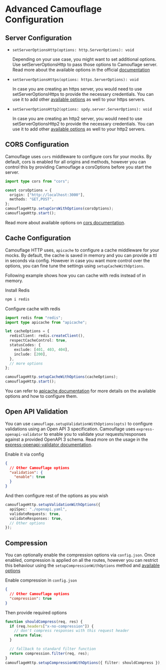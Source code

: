 # Advanced Camouflage Configuration

## Server Configuration

- `setServerOptionsHttp(options: http.ServerOptions): void`

  Depending on your use case, you might want to set additional options. Use setServerOptionsHttp to pass those options to Camouflage server. Read more about the available options in the official [documentation](https://nodejs.org/api/http.html#httpcreateserveroptions-requestlistener)

- `setServerOptionsHttps(options: https.ServerOptions): void`

  In case you are creating an https server, you would need to use setServerOptionsHttps to provide the necessary credentials. You can use it to add other [available options](https://nodejs.org/api/https.html#httpscreateserveroptions-requestlistener) as well to your https servers.

- `setServerOptionsHttp2(options: spdy.server.ServerOptions): void`

  In case you are creating an http2 server, you would need to use setServerOptionsHttp2 to provide the necessary credentials. You can use it to add other [available options](https://www.npmjs.com/package/spdy#options) as well to your http2 servers.

## CORS Configuration

Camouflage uses `cors` middleware to configure cors for your mocks. By default, cors is enabled for all origins and methods, however you can control this by providing Camouflage a corsOptions before you start the server.

```ts
import type cors from "cors";

const corsOptions = {
  origin: ["http://localhost:3000"],
  methods: "GET,POST",
};
camouflageHttp.setupCorsWithOptions(corsOptions);
camouflageHttp.start();
```

Read more about available options on [cors documentation](https://www.npmjs.com/package/cors#configuration-options).

## Cache Configuration

Camouflage HTTP uses, `apicache` to configure a cache middleware for your mocks. By default, the cache is saved in memory and you can provide a ttl in seconds via config. However in case you want more control over the options, you can fine tune the settings using `setupCacheWithOptions`.

Following example shows how you can cache with redis instead of in memory.

Install Redis

```bash
npm i redis
```

Configure cache with redis

```ts
import redis from "redis";
import type apicache from "apicache";

let cacheOptions = {
  redisClient: redis.createClient(),
  respectCacheControl: true,
  statusCodes: {
    exclude: [401, 403, 404],
    include: [200],
  },
  // more options
};

camouflageHttp.setupCacheWithOptions(cacheOptions);
camouflageHttp.start();
```

You can refer to [apicache documentation](https://www.npmjs.com/package/apicache) for more details on the available options and how to configure them.

## Open API Validation

You can use `camouflage.setupValidationWithOptions(opts)` to configure validations using an Open API 3 specification. Camouflage uses `express-openapi-validator` to enable you to validate your requests/responses against a provided OpenAPI 3 schema.
Read more on the usage in the [express-openapi-validator documentation](https://cdimascio.github.io/express-openapi-validator-documentation/).

Enable it via config

```json
{
  // Other Camouflage options
  "validation": {
    "enable": true
  }
}
```

And then configure rest of the options as you wish

```ts
camouflageHttp.setupValidationWithOptions({
  apiSpec: "./openapi.yaml",
  validateRequests: true,
  validateResponses: true,
  // Other options
});
```

## Compression

You can optionally enable the compression options via `config.json`. Once enabled, compression is applied on all the routes, however you can restrict this behaviour using the `setupCompressionWithOptions` method and [available options](https://www.npmjs.com/package/compression#options)

Enable compression in `config.json`

```json
{
  // Other Camouflage options
  "compression": true
}
```

Then provide required options

```ts
function shouldCompress(req, res) {
  if (req.headers["x-no-compression"]) {
    // don't compress responses with this request header
    return false;
  }

  // fallback to standard filter function
  return compression.filter(req, res);
}
camouflageHttp.setupCompressionWithOptions({ filter: shouldCompress });
```
